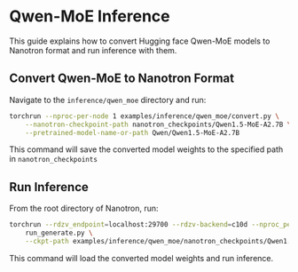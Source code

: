 # Qwen-MoE Inference

This guide explains how to convert Hugging face Qwen-MoE models to Nanotron format and run inference with them.

## Convert Qwen-MoE to Nanotron Format

Navigate to the `inference/qwen_moe` directory and run:

```bash
torchrun --nproc-per-node 1 examples/inference/qwen_moe/convert.py \
    --nanotron-checkpoint-path nanotron_checkpoints/Qwen1.5-MoE-A2.7B \
    --pretrained-model-name-or-path Qwen/Qwen1.5-MoE-A2.7B
```

This command will save the converted model weights to the specified path in `nanotron_checkpoints`

## Run Inference

From the root directory of Nanotron, run:

```bash
torchrun --rdzv_endpoint=localhost:29700 --rdzv-backend=c10d --nproc_per_node=1 \
    run_generate.py \
    --ckpt-path examples/inference/qwen_moe/nanotron_checkpoints/Qwen1.5-MoE-A2.7B
```

This command will load the converted model weights and run inference.
